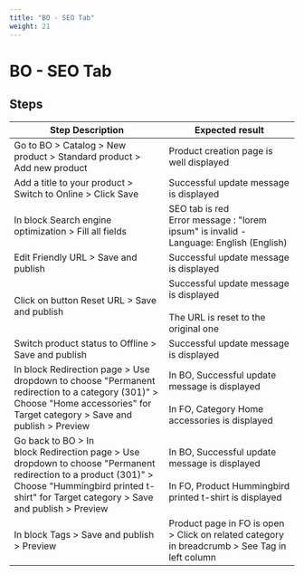 ```yaml
---
title: "BO - SEO Tab"
weight: 21
---
```


# BO - SEO Tab
## Steps
| Step Description | Expected result |
| ----- | ----- |
| Go to BO > Catalog > New product > Standard product > Add new product | Product creation page is well displayed |
| Add a title to your product > Switch to Online > Click Save | Successful update message is displayed |
| In block Search engine optimization > Fill all fields | SEO tab is red<br>Error message : "lorem ipsum" is invalid - Language: English (English) |
| Edit Friendly URL > Save and publish | Successful update message is displayed |
| Click on button Reset URL > Save and publish | Successful update message is displayed<br><br>The URL is reset to the original one |
| Switch product status to Offline > Save and publish | Successful update message is displayed |
| In block Redirection page > Use dropdown to choose "Permanent redirection to a category (301)" > Choose "Home accessories" for Target category > Save and publish > Preview | In BO, Successful update message is displayed<br><br>In FO, Category Home accessories is displayed |
| Go back to BO > In block Redirection page > Use dropdown to choose "Permanent redirection to a product (301)" > Choose "Hummingbird printed t-shirt" for Target category > Save and publish > Preview | In BO, Successful update message is displayed<br><br>In FO, Product Hummingbird printed t-shirt is displayed |
| In block Tags > Save and publish > Preview | Product page in FO is open > Click on related category in breadcrumb > See Tag in left column |
